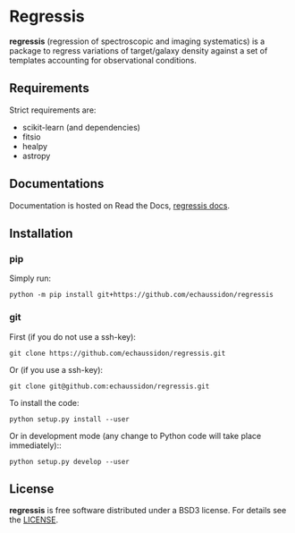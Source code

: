 # Regressis

**regressis** (regression of spectroscopic and imaging systematics) is a package to
regress variations of target/galaxy density against a set of templates accounting for observational conditions.

## Requirements

Strict requirements are:

  - scikit-learn (and dependencies)
  - fitsio
  - healpy
  - astropy

## Documentations

Documentation is hosted on Read the Docs, [regressis docs](https://regressis.readthedocs.io/).

## Installation

### pip

Simply run:
```
python -m pip install git+https://github.com/echaussidon/regressis
```

### git

First (if you do not use a ssh-key):
```
git clone https://github.com/echaussidon/regressis.git
```
Or (if you use a ssh-key):
```
git clone git@github.com:echaussidon/regressis.git
```
To install the code:
```
python setup.py install --user
```
Or in development mode (any change to Python code will take place immediately)::
```
python setup.py develop --user
```

## License

**regressis** is free software distributed under a BSD3 license. For details see the [LICENSE](https://github.com/echaussidon/regressis/blob/main/LICENSE).

